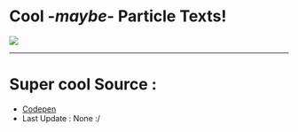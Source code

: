 # Cool -*maybe*- Particle Texts!

<img src="https://alfred.is-inside.me/t5NfC2Ef.png">

<hr></hr>

# Super cool Source :
- <a href="https://codepen.io/Gthibaud/pen/pyeNKj">Codepen</a>
- Last Update : None :/

